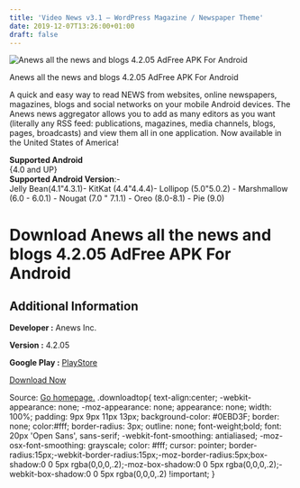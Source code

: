 ```yaml
---
title: 'Video News v3.1 – WordPress Magazine / Newspaper Theme'
date: 2019-12-07T13:26:00+01:00
draft: false
---
```


![Anews all the news and blogs 4.2.05 AdFree APK For Android](https://i1.wp.com/apkhome.net/wp-content/uploads/2019/12/Anews-all-the-news-and-blogs-4.2.05-AdFree.png "Anews all the news and blogs 4.2.05 AdFree APK For Android")

  

Anews all the news and blogs 4.2.05 AdFree APK For Android

A quick and easy way to read NEWS from websites, online newspapers, magazines, blogs and social networks on your mobile Android devices. The Anews news aggregator allows you to add as many editors as you want (literally any RSS feed: publications, magazines, media channels, blogs, pages, broadcasts) and view them all in one application. Now available in the United States of America!

**Supported Android**  
{4.0 and UP}  
**Supported Android Version**:-  
Jelly Bean(4.1"4.3.1)- KitKat (4.4"4.4.4)- Lollipop (5.0"5.0.2) - Marshmallow (6.0 - 6.0.1) - Nougat (7.0 " 7.1.1) - Oreo (8.0-8.1) - Pie (9.0)

Download Anews all the news and blogs 4.2.05 AdFree APK For Android
===================================================================

Additional Information
----------------------

**Developer :** Anews Inc.

**Version :** 4.2.05

**Google Play :** [PlayStore](https://play.google.com/store/apps/details?id=anews.com&hl=en)

  

[Download Now](https://store4app.co/post/anews-all-the-news-and-blogs-4-2-05-adfree-apk-for-android_1575718322)

  
Source: [Go homepage.](https://store4app.co/post/anews-all-the-news-and-blogs-4-2-05-adfree-apk-for-android_1575718322) .downloadtop{ text-align:center; -webkit-appearance: none; -moz-appearance: none; appearance: none; width: 100%; padding: 9px 9px 11px 13px; background-color: #0EBD3F; border: none; color:#fff; border-radius: 3px; outline: none; font-weight;bold; font: 20px 'Open Sans', sans-serif; -webkit-font-smoothing: antialiased; -moz-osx-font-smoothing: grayscale; color: #fff; cursor: pointer; border-radius:15px;-webkit-border-radius:15px;-moz-border-radius:5px;box-shadow:0 0 5px rgba(0,0,0,.2);-moz-box-shadow:0 0 5px rgba(0,0,0,.2);-webkit-box-shadow:0 0 5px rgba(0,0,0,.2) !important; }